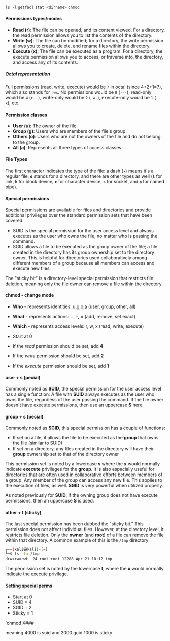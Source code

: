 
`ls -l`
`getfacl`
`stat <dirname>`
`chmod`
#### Permissions types/modes

- **Read (r)**: The file can be opened, and its content viewed. For a directory, the read permission allows you to list the contents of the directory.
- **Write (w)**: The file can be modified; for a directory, the write permission allows you to create, delete, and rename files within the directory.
- **Execute (x)**: The file can be executed as a program. For a directory, the execute permission allows you to access, or traverse into, the directory, and access any of its contents.

##### Octal representation

Full permissions (read, write, execute) would be `7` in octal (since 4+2+1=7), which also stands for `rwx`. No permissions would be `0` (`---`), read-only would be `4` (`r--)`, write-only would be `2` (`-w-`), execute-only would be `1` (`--x`), etc.
#### Permission classes

- **User (u)**: The owner of the file.
- **Group (g)**: Users who are members of the file's group.
- **Others (o)**: Users who are not the owners of the file and do not belong to the group.
- **All (a)**: Represents all three types of access classes.


#### File Types

The first character indicates the type of the file: a dash (**`-`**) means it's a regular file, **`d`** stands for a directory, and there are other types as well (**`l`** for link, **`b`** for block device, **`c`** for character device, **`s`** for socket, and **`p`** for named pipe).


#### Special permissions

Special permissions are available for files and directories and provide additional privileges over the standard permission sets that have been covered.

- SUID is the special permission for the user access level and always executes as the user who owns the file, no matter who is passing the command.
- SGID allows a file to be executed as the group owner of the file; a file created in the directory has its group ownership set to the directory owner. This is helpful for directories used collaboratively among different members of a group because all members can access and execute new files.

The "sticky bit" is a directory-level special permission that restricts file deletion, meaning only the file owner can remove a file within the directory.

#### chmod - change mode

- **Who** - represents identities: u,g,o,a (user, group, other, all)
- **What** - represents actions: +, -, = (add, remove, set exact)
- **Which** - represents access levels: r, w, x (read, write, execute)

- Start at 0
- If the _read_ permission should be set, add **4**
- If the _write_ permission should be set, add **2**
- If the _execute_ permission should be set, add **1**

#### user + s (pecial)

Commonly noted as **SUID**, the special permission for the user access level has a single function: A file with **SUID** always executes as the user who owns the file, regardless of the user passing the command. If the file owner doesn't have execute permissions, then use an uppercase **S** here.

#### group + s (pecial)

Commonly noted as **SGID**, this special permission has a couple of functions:

- If set on a file, it allows the file to be executed as the **group** that owns the file (similar to SUID)
- If set on a directory, any files created in the directory will have their **group** ownership set to that of the directory owner

This permission set is noted by a lowercase **s** where the **x** would normally indicate **execute** privileges for the **group**. It is also especially useful for directories that are often used in collaborative efforts between members of a group. Any member of the group can access any new file. This applies to the execution of files, as well. **SGID** is very powerful when utilized properly.

As noted previously for **SUID**, if the owning group does not have execute permissions, then an uppercase **S** is used.

#### other + t (sticky)

The last special permission has been dubbed the "sticky bit." This permission does not affect individual files. However, at the directory level, it restricts file deletion. Only the **owner** (and **root**) of a file can remove the file within that directory. A common example of this is the `/tmp` directory:

```sh
┌──(kali㉿kali)-[~]
└─$ ls -la /tmp
drwxrwxrwt  24 root root 12288 Apr 21 18:12 tmp
```

The permission set is noted by the lowercase **t**, where the **x** would normally indicate the execute privilege.


#### Setting special perms

- Start at 0
- SUID = 4
- SGID = 2
- Sticky = 1

`chmod X###

meaning 4000 is suid and 2000 guid
1000 is sticky
